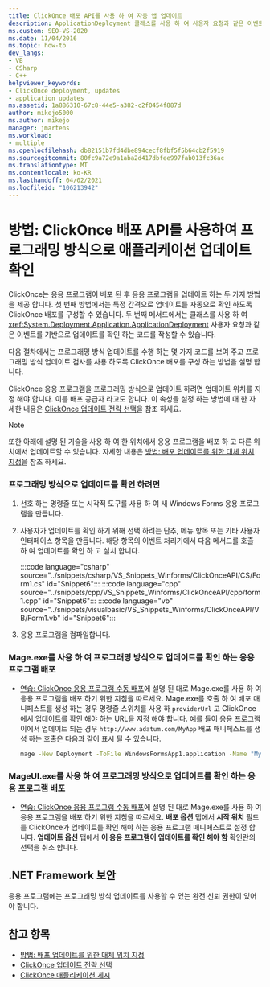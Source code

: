 ```yaml
---
title: ClickOnce 배포 API를 사용 하 여 자동 앱 업데이트
description: ApplicationDeployment 클래스를 사용 하 여 사용자 요청과 같은 이벤트를 기반으로 업데이트를 확인 하는 코드를 ClickOnce에서 작성 하는 방법에 대해 알아봅니다.
ms.custom: SEO-VS-2020
ms.date: 11/04/2016
ms.topic: how-to
dev_langs:
- VB
- CSharp
- C++
helpviewer_keywords:
- ClickOnce deployment, updates
- application updates
ms.assetid: 1a886310-67c8-44e5-a382-c2f0454f887d
author: mikejo5000
ms.author: mikejo
manager: jmartens
ms.workload:
- multiple
ms.openlocfilehash: db82151b7fd4dbe894cecf8fbf5f5b64cb2f5919
ms.sourcegitcommit: 80fc9a72e9a1aba2d417dbfee997fab013fc36ac
ms.translationtype: MT
ms.contentlocale: ko-KR
ms.lasthandoff: 04/02/2021
ms.locfileid: "106213942"
---
```

# <a name="how-to-check-for-application-updates-programmatically-using-the-clickonce-deployment-api"></a>방법: ClickOnce 배포 API를 사용하여 프로그래밍 방식으로 애플리케이션 업데이트 확인
ClickOnce는 응용 프로그램이 배포 된 후 응용 프로그램을 업데이트 하는 두 가지 방법을 제공 합니다. 첫 번째 방법에서는 특정 간격으로 업데이트를 자동으로 확인 하도록 ClickOnce 배포를 구성할 수 있습니다. 두 번째 메서드에서는 클래스를 사용 하 여 <xref:System.Deployment.Application.ApplicationDeployment> 사용자 요청과 같은 이벤트를 기반으로 업데이트를 확인 하는 코드를 작성할 수 있습니다.

 다음 절차에서는 프로그래밍 방식 업데이트를 수행 하는 몇 가지 코드를 보여 주고 프로그래밍 방식 업데이트 검사를 사용 하도록 ClickOnce 배포를 구성 하는 방법을 설명 합니다.

 ClickOnce 응용 프로그램을 프로그래밍 방식으로 업데이트 하려면 업데이트 위치를 지정 해야 합니다. 이를 배포 공급자 라고도 합니다. 이 속성을 설정 하는 방법에 대 한 자세한 내용은 [ClickOnce 업데이트 전략 선택](../deployment/choosing-a-clickonce-update-strategy.md)을 참조 하세요.

> [!NOTE]
> 또한 아래에 설명 된 기술을 사용 하 여 한 위치에서 응용 프로그램을 배포 하 고 다른 위치에서 업데이트할 수 있습니다. 자세한 내용은 [방법: 배포 업데이트를 위한 대체 위치 지정](../deployment/how-to-specify-an-alternate-location-for-deployment-updates.md)을 참조 하세요.

### <a name="to-check-for-updates-programmatically"></a>프로그래밍 방식으로 업데이트를 확인 하려면

1. 선호 하는 명령줄 또는 시각적 도구를 사용 하 여 새 Windows Forms 응용 프로그램을 만듭니다.

2. 사용자가 업데이트를 확인 하기 위해 선택 하려는 단추, 메뉴 항목 또는 기타 사용자 인터페이스 항목을 만듭니다. 해당 항목의 이벤트 처리기에서 다음 메서드를 호출 하 여 업데이트를 확인 하 고 설치 합니다.

    :::code language="csharp" source="../snippets/csharp/VS_Snippets_Winforms/ClickOnceAPI/CS/Form1.cs" id="Snippet6":::
    :::code language="cpp" source="../snippets/cpp/VS_Snippets_Winforms/ClickOnceAPI/cpp/form1.cpp" id="Snippet6":::
    :::code language="vb" source="../snippets/visualbasic/VS_Snippets_Winforms/ClickOnceAPI/VB/Form1.vb" id="Snippet6":::

3. 응용 프로그램을 컴파일합니다.

### <a name="use-mageexe-to-deploy-an-application-that-checks-for-updates-programmatically"></a>Mage.exe를 사용 하 여 프로그래밍 방식으로 업데이트를 확인 하는 응용 프로그램 배포

- [연습: ClickOnce 응용 프로그램 수동 배포](../deployment/walkthrough-manually-deploying-a-clickonce-application.md)에 설명 된 대로 Mage.exe를 사용 하 여 응용 프로그램을 배포 하기 위한 지침을 따르세요. Mage.exe를 호출 하 여 배포 매니페스트를 생성 하는 경우 명령줄 스위치를 사용 하 `providerUrl` 고 ClickOnce에서 업데이트를 확인 해야 하는 URL을 지정 해야 합니다. 예를 들어 응용 프로그램이에서 업데이트 되는 경우 `http://www.adatum.com/MyApp` 배포 매니페스트를 생성 하는 호출은 다음과 같이 표시 될 수 있습니다.

    ```cmd
    mage -New Deployment -ToFile WindowsFormsApp1.application -Name "My App 1.0" -Version 1.0.0.0 -AppManifest 1.0.0.0\MyApp.manifest -providerUrl http://www.adatum.com/MyApp/MyApp.application
    ```

### <a name="using-mageuiexe-to-deploy-an-application-that-checks-for-updates-programmatically"></a>MageUI.exe를 사용 하 여 프로그래밍 방식으로 업데이트를 확인 하는 응용 프로그램 배포

- [연습: ClickOnce 응용 프로그램 수동 배포](../deployment/walkthrough-manually-deploying-a-clickonce-application.md)에 설명 된 대로 Mage.exe를 사용 하 여 응용 프로그램을 배포 하기 위한 지침을 따르세요. **배포 옵션** 탭에서 **시작 위치** 필드를 ClickOnce가 업데이트를 확인 해야 하는 응용 프로그램 매니페스트로 설정 합니다. **업데이트 옵션** 탭에서 **이 응용 프로그램이 업데이트를 확인 해야 함** 확인란의 선택을 취소 합니다.

## <a name="net-framework-security"></a>.NET Framework 보안
 응용 프로그램에는 프로그래밍 방식 업데이트를 사용할 수 있는 완전 신뢰 권한이 있어야 합니다.

## <a name="see-also"></a>참고 항목
- [방법: 배포 업데이트를 위한 대체 위치 지정](../deployment/how-to-specify-an-alternate-location-for-deployment-updates.md)
- [ClickOnce 업데이트 전략 선택](../deployment/choosing-a-clickonce-update-strategy.md)
- [ClickOnce 애플리케이션 게시](../deployment/publishing-clickonce-applications.md)